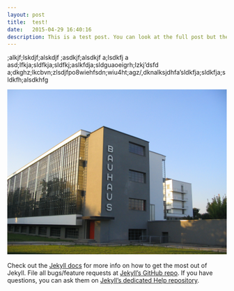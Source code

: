 ```yaml
---
layout: post
title:  test!
date:   2015-04-29 16:40:16
description: This is a test post. You can look at the full post but there's not going to be much here.  
---
```

;alkjf;lskdjf;alskdjf ;asdkjf;alsdkjf a;lsdkfj a
asd;lfkja;sldfkja;sldfkj;aslkfdja;sldguaoeigrh;lzkj’dsfd
a;dkghz;lkcbvn;zlsdjfpo8wiehfsdn;wiu4ht;agz/,dknalksjdhfa’sldkfja;sldkfja;sldkfh;alsdkhfg

<img src="/img/bauhaus.jpg">


Check out the [Jekyll docs][jekyll] for more info on how to get the most out of Jekyll. File all bugs/feature requests at [Jekyll’s GitHub repo][jekyll-gh]. If you have questions, you can ask them on [Jekyll’s dedicated Help repository][jekyll-help].

[jekyll]:      http://jekyllrb.com
[jekyll-gh]:   https://github.com/jekyll/jekyll
[jekyll-help]: https://github.com/jekyll/jekyll-help
